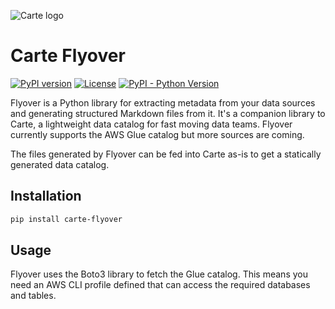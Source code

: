 ![Carte logo](https://cartedata.com/logo.png "Carte logo")
# Carte Flyover
[![PyPI version](https://badge.fury.io/py/carte-flyover.svg)](https://badge.fury.io/py/carte-flyover)
[![License](http://img.shields.io/:license-Apache%202-blue.svg)](LICENSE)
[![PyPI - Python Version](https://img.shields.io/pypi/pyversions/carte-flyover.svg)](https://pypi.org/project/carte-flyover/)


Flyover is a Python library for extracting metadata from your data sources and generating structured Markdown files from it. It's a companion library to Carte, a lightweight data catalog for fast moving data teams. Flyover currently supports the AWS Glue catalog but more sources are coming.

The files generated by Flyover can be fed into Carte as-is to get a statically generated data catalog.

## Installation

``` sh
pip install carte-flyover
```

## Usage

Flyover uses the Boto3 library to fetch the Glue catalog. This means you need an AWS CLI profile defined that can access the required databases and tables.
